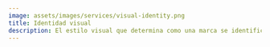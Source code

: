 ```yaml
---
image: assets/images/services/visual-identity.png
title: Identidad visual
description: El estilo visual que determina como una marca se identifica visualmente y determina su personalidad. Se define inicialmente desde el logo y se expande en la tipografía, colores y demás elementos gráficos.  Para desarrollar un proyecto de identidad visual, determinamos cuál debería ser el lenguaje visual que conecte con una audiencia determinada, y nos encargamos de crear las bases para mantener una marca coherente en todas sus comunicaciones.
---
```

